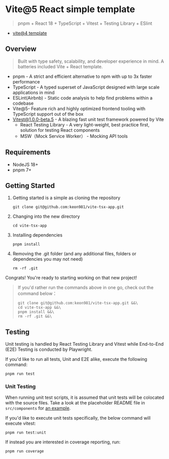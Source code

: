 # Vite@5 React simple template

> pnpm + React 18 + TypeScript + Vitest + Testing Library + ESlint

- [vite@4 template](https://github.com/keon981/vite-tsx-app/tree/vite%404)

## Overview

> Built with type safety, scalability, and developer experience in mind. A batteries included Vite + React template.

* pnpm - A strict and efficient alternative to npm with up to 3x faster performance
* TypeScript - A typed superset of JavaScript designed with large scale applications in mind
* ESLint(Airbnb) - Static code analysis to help find problems within a codebase
* Vite@5- Feature rich and highly optimized frontend tooling with TypeScript support out of the box
* Vitest@1.0.0-beta.5 - A blazing fast unit test framework powered by Vite
  * React Testing Library - A very light-weight, best practice first, solution for testing React components
  * MSW（Mock Service Worker） - Mocking API tools

## Requirements

* NodeJS 18+
* pnpm 7+

## Getting Started

1. Getting started is a simple as cloning the repository
   ```
   git clone git@github.com:keon981/vite-tsx-app.git

   ```
2. Changing into the new directory
   ```
   cd vite-tsx-app
   ```
3. Installing dependencies
   ```
   pnpm install
   ```
4. Removing the .git folder (and any additional files, folders or dependencies you may not need)
   ```
   rm -rf .git
   ```

Congrats! You're ready to starting working on that new project!

> If you'd rather run the commands above in one go, check out the command below：
>
> ```
> git clone git@github.com:keon981/vite-tsx-app.git &&\
> cd vite-tsx-app &&\
> pnpm install &&\
> rm -rf .git &&\
> ```

## Testing

Unit testing is handled by React Testing Library and Vitest while End-to-End (E2E) Testing is conducted by Playwright.

If you'd like to run all tests, Unit and E2E alike, execute the following command:

```
pnpm run test
```

### Unit Testing

When running unit test scripts, it is assumed that unit tests will be colocated with the source files. Take a look at the placeholder README file in `src/components` for [an example](src/components/README.md).

If you'd like to execute unit tests specifically, the below command will execute vitest:

```
pnpm run test:unit
```

If instead you are interested in coverage reporting, run:

```
pnpm run coverage
```
